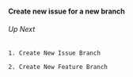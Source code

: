 #### Create new issue for a new branch 

###### Up Next
`1. Create New Issue Branch`

`2. Create New Feature Branch`
